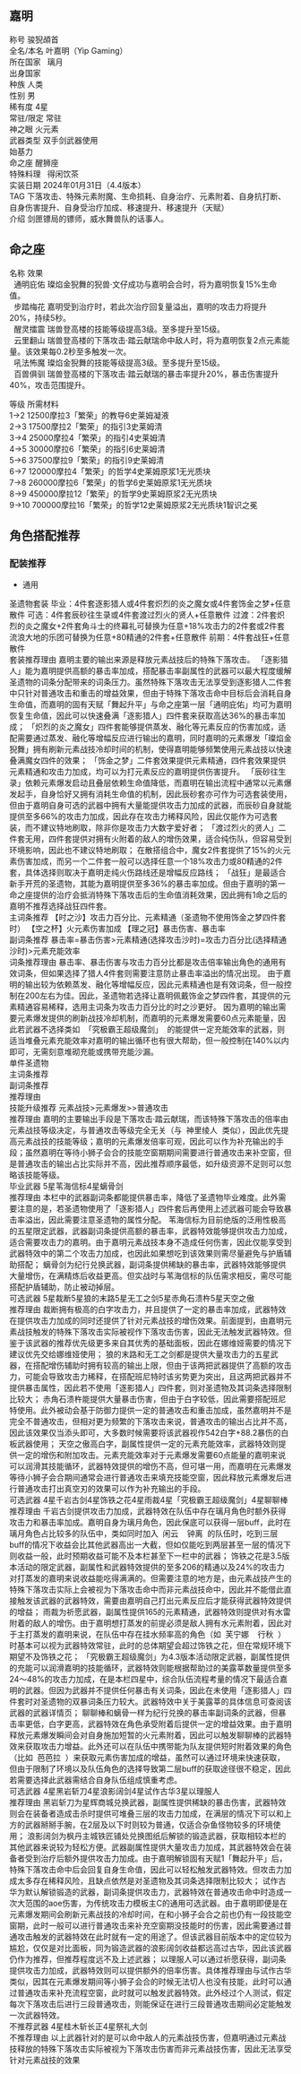 嘉明
--

  
称号 骏猊頕首  
全名/本名 叶嘉明（Yip Gaming）  
所在国家   璃月    
出身国家  
种族 人类  
性别 男  
稀有度 4星  
常驻/限定 常驻  
神之眼 火元素  
武器类型 双手剑武器使用  
始基力  
命之座 醒狮座  
特殊料理   得闲饮茶    
实装日期 2024年01月31日（4.4版本）  
TAG 下落攻击、特殊元素附魔、生命损耗、自身治疗、元素附着、自身抗打断、自身伤害提升、自身受治疗加成、移速提升、移速提升（天赋）  
介绍 剑匣镖局的镖师，威水舞兽队的话事人。

  

  

  

  

  

命之座
---

  
名称 效果  
  通明庇佑 璨焰金猊舞的猊兽·文仔成功与嘉明会合时，将为嘉明恢复15%生命值。  
  步踏梅花 嘉明受到治疗时，若此次治疗回复量溢出，嘉明的攻击力将提升20%，持续5秒。  
  醒灵擂震 瑞兽登高楼的技能等级提高3级。至多提升至15级。  
  云里翻山 瑞兽登高楼的下落攻击·踏云献瑞命中敌人时，将为嘉明恢复2点元素能量。该效果每0.2秒至多触发一次。  
  吼法怖魔 璨焰金猊舞的技能等级提高3级。至多提升至15级。  
  百兽俱驯 瑞兽登高楼的下落攻击·踏云献瑞的暴击率提升20%，暴击伤害提升40%，攻击范围提升。

  

  
等级 所需材料  
1→2 12500摩拉3「繁荣」的教导6史莱姆凝液  
2→3 17500摩拉2「繁荣」的指引3史莱姆清  
3→4 25000摩拉4「繁荣」的指引4史莱姆清  
4→5 30000摩拉6「繁荣」的指引6史莱姆清  
5→6 37500摩拉9「繁荣」的指引9史莱姆清  
6→7 120000摩拉4「繁荣」的哲学4史莱姆原浆1无光质块  
7→8 260000摩拉6「繁荣」的哲学6史莱姆原浆1无光质块  
8→9 450000摩拉12「繁荣」的哲学9史莱姆原浆2无光质块  
9→10 700000摩拉16「繁荣」的哲学12史莱姆原浆2无光质块1智识之冕

角色搭配推荐
------

### 配装推荐

*   通用

  
圣遗物套装 毕业：4件套逐影猎人或4件套炽烈的炎之魔女或4件套饰金之梦+任意散件 可选：4件套辰砂往生录或4件套渡过烈火的贤人+任意散件 过渡：2件套炽烈的炎之魔女+2件套角斗士的终幕礼可替换为任意+18%攻击力的2件套或2件套流浪大地的乐团可替换为任意+80精通的2件套+任意散件 前期：4件套战狂+任意散件  
套装推荐理由 嘉明主要的输出来源是释放元素战技后的特殊下落攻击。 「逐影猎人」能为嘉明提供高额的暴击率加成，搭配暴击率副属性的武器可以最大程度缓解圣遗物的词条分配带来的词条压力。虽然特殊下落攻击无法享受到逐影猎人二件套中只针对普通攻击和重击的增益效果，但由于特殊下落攻击命中目标后会消耗自身生命值，而嘉明的固有天赋「舞起升平」与命之座第一层「通明庇佑」均可为嘉明恢复生命值，因此可以快速叠满「逐影猎人」四件套来获取高达36%的暴击率加成； 「炽烈的炎之魔女」四件套能够提供蒸发、融化等元素反应的伤害加成，适配需要通过蒸发、融化等增幅反应进行输出的嘉明，同时嘉明的元素爆发「璨焰金猊舞」拥有刷新元素战技冷却时间的机制，使得嘉明能够频繁使用元素战技以快速叠满魔女四件的效果； 「饰金之梦」二件套效果提供元素精通，四件套效果提供元素精通和攻击力加成，均可以为打元素反应的嘉明提供伤害提升。 「辰砂往生录」依赖元素爆发启动且叠层依赖生命值降低，而嘉明在输出流程中通常以元素爆发起手，自身恰好又拥有消耗生命值的机制，因此辰砂套亦可作为可选套装使用，但由于嘉明自身可选的武器中拥有大量能提供攻击力加成的武器，而辰砂自身就能提供至多66%的攻击力加成，因此存在攻击力稀释风险，因此仅能作为可选套装，而不建议特地刷取，除非你是攻击力大数字爱好者； 「渡过烈火的贤人」二件套无用，四件套提供对拥有火附着的敌人的增伤效果，适合纯伤队，但容易受到环境影响，因此也不建议特地刷取； 在散搭组合中，魔女2件套提供了15%的火元素伤害加成，而另一个二件套一般可以选择任意一个18%攻击力或80精通的2件套，具体选择则取决于嘉明走纯火伤路线还是增幅反应路线； 「战狂」是最适合新手开荒的圣遗物，其能为嘉明提供至多36%的暴击率加成。但由于嘉明的第一命之座提供的治疗会抵消特殊下落攻击后的生命值消耗效果，因此拥有1命之后的嘉明不推荐选择战狂四件套。  
主词条推荐 【时之沙】攻击力百分比、元素精通（圣遗物不使用饰金之梦四件套时） 【空之杯】火元素伤害加成 【理之冠】暴击伤害、暴击率  
副词条推荐 暴击率=暴击伤害>元素精通(选择攻击沙时)=攻击力百分比(选择精通沙时)>元素充能效率  
词条推荐理由 暴击率、暴击伤害与攻击力百分比都是攻击倍率输出角色的通用有效词条，但如果选择了猎人4件套则需要注意防止暴击率溢出的情况出现。 由于嘉明的输出较为依赖蒸发、融化等增幅反应，因此元素精通也是有效词条，但一般控制在200左右为佳。因此，圣遗物若选择让嘉明佩戴饰金之梦四件套，其提供的元素精通容易稀释，选用主词条为攻击力百分比的时之沙更好。 因为嘉明的输出需要元素爆发提供的刷新战技冷却机制，而嘉明的元素爆发需要60点元素能量，因此若武器不选择类如  「究极霸王超级魔剑」  的能提供一定充能效率的武器，则适当堆叠元素充能效率对嘉明的输出循环也有很大帮助，但一般控制在140%以内即可，无需刻意堆砌充能或携带充能沙漏。  
单件圣遗物  
主词条推荐  
副词条推荐  
推荐理由  
技能升级推荐 元素战技>元素爆发>>普通攻击  
推荐理由 嘉明的主要输出手段是下落攻击·踏云献瑞，而该特殊下落攻击的倍率由元素战技等级决定，与普通攻击等级完全无关（与  神里绫人  类似），因此优先提高元素战技的技能等级；嘉明的元素爆发倍率可观，因此可以作为补充输出的手段；虽然嘉明在等待小狮子会合的技能空窗期期间需要进行普通攻击来补空窗，但是普通攻击的输出占比实际并不高，因此推荐顺序最低，如升级资源不足则可以忽略该技能等级。  
毕业武器 5星苇海信标4星螭骨剑  
推荐理由 本栏中的武器副词条都能提供暴击率，降低了圣遗物毕业难度。此外需要注意的是，若圣遗物使用了「逐影猎人」四件套后再使用上述武器可能会导致暴击率溢出，因此需要注意圣遗物的属性分配。 苇海信标为目前绝版的泛用性极高的五星限定武器，武器副词条提供高额的暴击率，武器特效能够提供攻击力加成，适合需要攻击力的嘉明。由于嘉明元素战技本身不造成任何伤害，因此仅能享受到武器特效中的第二个攻击力加成，也因此如果想吃到该效果则需尽量避免与护盾辅助搭配； 螭骨剑为纪行兑换武器，副词条提供稀缺的暴击率，武器特效能够提供大量增伤，在满精炼后收益更高。但实战时与苇海信标的队伍需求相反，需尽可能搭配护盾辅助，防止被动掉层。  
可选武器 5星裁断5星狼的末路5星无工之剑5星赤角石溃杵5星天空之傲  
推荐理由 裁断拥有极高的白字攻击力，并且提供了一定的暴击率加成，武器特效在提供攻击力加成的同时还提供了针对元素战技的增伤效果。前面提到，由嘉明元素战技触发的特殊下落攻击实际被视作下落攻击伤害，因此无法触发武器特效。但鉴于该武器的推荐优先级更多来自其优秀的基础面板，因此在娜维娅需要的情况下建议优先交给娜维娅使用； 狼的末路和无工之剑都是提供大量攻击力的五星武器，在搭配增伤辅助时拥有较高的输出上限，但由于该两把武器提供了高额的攻击力，可能会导致攻击力稀释，在搭配班尼特时该劣势更为突出，且这两把武器并不提供暴击属性，因此若不使用「逐影猎人」四件套，则对圣遗物及其词条选择限制比较大； 赤角石溃杵能提供大量暴击伤害，但由于白字较低，因此需要搭配班尼特使用。此外被动会基于防御力提供一定的普通攻击和重击加成，虽然嘉明并不是完全不普通攻击，但相对更为频繁的下落攻击来说，普通攻击的输出占比并不高，因此该效果仅当添头即可，大多数时候需要将该武器视作542白字+88.2暴伤的白板武器使用； 天空之傲高白字，副属性提供一定的元素充能效率，武器特效则提供一定的增伤和附加攻击。元素充能效率对于元素爆发需要60点能量的嘉明来说可以润滑其技能循环，武器特效提供的增伤不高，但可堪一用，而嘉明在元素爆发等待小狮子会合期间通常会进行普通攻击来填充技能空窗，因此释放元素爆发后进行普通攻击打出真空刃的效果可以作为补充输出的手段。  
可选武器 4星千岩古剑4星饰铁之花4星雨裁4星「究极霸王超级魔剑」4星聊聊棒  
推荐理由 千岩古剑提供攻击力加成，武器特效在队伍中存在璃月角色时额外获得攻击力和暴击率加成。嘉明自身为璃月角色，因此保底可以获得一层buff，此时在璃月角色占比较多的队伍中，类如同时加入  闲云    钟离  的队伍时，吃到三层buff的情况下收益会比其他武器高出一大截，但如仅能吃到两层甚至一层的情况下则收益一般，此时预期收益可能不及本栏甚至下一栏中的武器； 饰铁之花是3.5版本活动的限定武器，副属性和武器特效提供的至多206的精通以及24%的攻击力对打蒸发的嘉明来说收益能吃得满满的。但需要注意的地方是，由元素战技产生的特殊下落攻击实际上会被视为下落攻击命中而非元素战技命中，因此并不能借此直接触发该武器的武器特效，需要由嘉明自己打出元素反应后才能获得武器特效提供的增益； 雨裁为祈愿武器，副属性提供165的元素精通，武器特效则提供对有水雷附着的敌人的增伤。由于嘉明想打蒸发的前提必须是敌人拥有水元素附着，因此对于主打蒸发的嘉明来说，在队伍中存在挂水频率高的角色（如  芙宁娜    行秋  ）时基本可以视为武器特效常驻，此时的总体期望会超过饰铁之花，但在常规环境下期望不及饰铁之花； 「究极霸王超级魔剑」为4.3版本活动限定武器，副属性提供的充能可以润滑嘉明的技能循环，武器特效则能根据帮助过的美露莘数量提供至多24～48%的攻击力加成，在是本栏四星中，综合队伍流程考量的情况下最适合嘉明的武器。但因为武器并不提供任何暴击有关词条，因此在未使用「逐影猎人」四件套时对圣遗物的双暴词条压力较大。武器特效中关于美露莘的具体信息可查阅该武器的武器详情页； 聊聊棒和螭骨一样为纪行兑换的暴击率副词条的武器，但暴击率更低，白字更高，武器特效在角色承受附着后提供一定的增益效果。由于嘉明释放元素爆发瞬间会对自身施加短暂的火元素附着，因此可以触发聊聊棒的武器特效来获取攻击力增益。此外还可以在队伍中携带能为队友提供短时附着效果的角色（比如  芭芭拉  ）来获取元素伤害加成的增益，虽然可以通过环境来快速获取，但由于限制了环境以及队伍角色的选择导致第二层buff的获取途径很不稳定，因此若需要选择此武器需结合自身队伍组成慎重考虑。  
可选武器 4星黑岩斩刀4星浪影阔剑4星试作古华3星以理服人  
推荐理由 黑岩斩刀为星辉商城兑换武器，副属性提供稀缺的暴击伤害，武器特效则会在装备者造成击杀时提供可堆叠三层的攻击力加成，在满层的情况下可以和上方的武器掰掰手腕，在2层及以下时则较为普通，仅适合杂鱼怪物较多的环境使用； 浪影阔剑为枫丹主城铁匠铺处兑换图纸后解锁的锻造武器，获取相较本栏的其他武器来说较为轻松方便。武器副属性提供大量攻击力加成，其武器特效会在装备者受到治疗后额外提供攻击力加成。由于嘉明解锁固有天赋1「舞起升平」后，特殊下落攻击命中后会回复自身生命值，因此可以轻松触发武器特效。但攻击力加成太多存在稀释风险，且缺点依然是对圣遗物及其词条选择限制比较大； 试作古华为默认解锁锻造的武器，副词条提供攻击力，武器特效在普通攻击命中时造成一次大范围的aoe伤害，为传统攻击力模板主C的通用可选武器。由于嘉明即便是在元素爆发期间会刷新元素战技的冷却时间，在和小狮子会合之前也仍有一段技能空窗期，此时一般可以进行普通攻击来补充空窗期没技能时的伤害，因此需要通过普通攻击触发的武器特效在此时就有一定的用途了。但该武器目前版本中的定位较为尴尬，仅仅是对比面板，同为锻造武器的浪影阔剑收益都远高过古华，因此该武器仍作为推荐，但推荐程度远不及上述武器； 以理服人可以通过祈愿获得，副词条提供攻击力加成，武器特效则可以提供额外的倍率伤害。具体推荐理由与试作古华类似，因其在元素爆发期间等小狮子会合的时候无法切人也没有技能，此时可以通过普通攻击来补充流程空窗，此时就可以触发武器特效。此外经过个人测试，假定每次下落攻击后进行三段普通攻击，则能保证在进行三段普通攻击期间必定能触发一次武器特效。  
不推荐武器 4星桂木斩长正4星祭礼大剑  
不推荐理由 以上武器针对的是可以命中敌人的元素战技伤害，但嘉明通过元素战技释放的特殊下落攻击实际被视为下落攻击伤害而非元素战技伤害，因此无法享受针对元素战技的效果